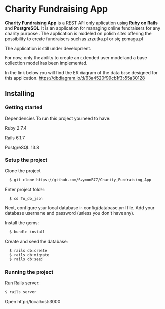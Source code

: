# Charity Fundraising App

**Charity Fundraising App** is a REST API only aplication using **Ruby on Rails** and **PostgreSQL**. It is an application for managing online fundraisers for any charity purpose .
The application is modeled on polish sites offering the possibility to create fundraisers such as zrzutka.pl or się pomaga.pl

The application is still under development.

For now, only the ability to create an extended user model and a base collection model has been implemented. 

In the link below you will find the ER diagram of the data base designed for this application. 
https://dbdiagram.io/d/63a4520f99cb1f3b55a30128
## Installing

### Getting started

Dependencies
To run this project you need to have:

Ruby 2.7.4

Rails 6.1.7

PostgreSQL 13.8

### Setup the project
Clone the project:
``` bash
  $ git clone https://github.com/SzymonB77/Charity_Fundraising_App
```

Enter project folder:
``` bash
  $ cd To_do_json
```

Next, configure your local database in config/database.yml file. Add your database username and password (unless you don't have any).

Install the gems:
``` bash
  $ bundle install
```

Create and seed the database:
``` bash
  $ rails db:create 
  $ rails db:migrate 
  $ rails db:seed
```

### Running the project

Run Rails server:
```bash
$ rails server
```
Open http://localhost:3000
